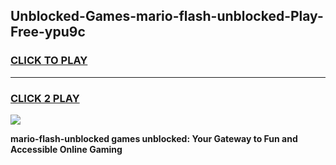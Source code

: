 
## Unblocked-Games-mario-flash-unblocked-Play-Free-ypu9c
<h3>
<a href="https://premium76.site?title=mario-flash-unblocked&ref=18A1">CLICK TO PLAY</a></h3>
<hr>

<h3>
<a href="https://premium76.site?title=mario-flash-unblocked&ref=18A1">CLICK 2 PLAY</a>
  
</h3>

<a href="https://premium76.site?title=mario-flash-unblocked&ref=18A1"><img src="https://clearcache.store/games.png"></a>


**mario-flash-unblocked games unblocked: Your Gateway to Fun and Accessible Online Gaming**
